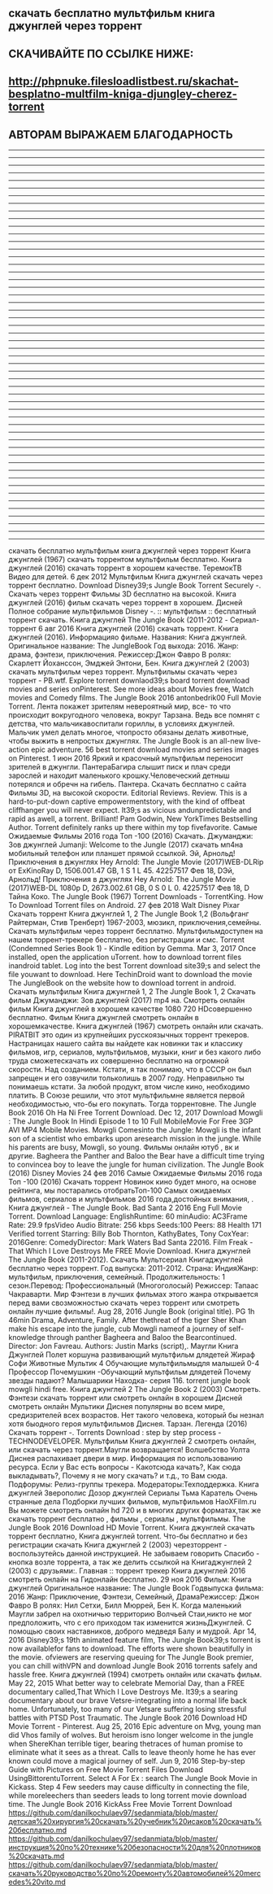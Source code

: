 скачать бесплатно мультфильм книга джунглей через торрент
--------------------------------------------------
СКАЧИВАЙТЕ ПО ССЫЛКЕ НИЖЕ:
--------------------------------------------------
http://phpnuke.filesloadlistbest.ru/skachat-besplatno-multfilm-kniga-djungley-cherez-torrent
--------------------------------------------------
АВТОРАМ ВЫРАЖАЕМ БЛАГОДАРНОСТЬ
--------------------------------------------------
--------------------------------------------------
--------------------------------------------------
--------------------------------------------------
--------------------------------------------------
--------------------------------------------------
--------------------------------------------------
--------------------------------------------------
--------------------------------------------------
--------------------------------------------------
--------------------------------------------------
--------------------------------------------------
--------------------------------------------------
--------------------------------------------------
--------------------------------------------------
--------------------------------------------------
--------------------------------------------------
--------------------------------------------------
--------------------------------------------------
--------------------------------------------------
--------------------------------------------------
--------------------------------------------------
--------------------------------------------------
--------------------------------------------------
--------------------------------------------------
--------------------------------------------------
--------------------------------------------------
--------------------------------------------------
--------------------------------------------------
--------------------------------------------------
--------------------------------------------------
--------------------------------------------------
--------------------------------------------------
--------------------------------------------------
--------------------------------------------------
--------------------------------------------------
--------------------------------------------------
--------------------------------------------------
--------------------------------------------------
--------------------------------------------------
--------------------------------------------------
--------------------------------------------------
--------------------------------------------------
--------------------------------------------------
--------------------------------------------------
--------------------------------------------------
--------------------------------------------------
--------------------------------------------------
--------------------------------------------------
--------------------------------------------------
--------------------------------------------------
--------------------------------------------------
--------------------------------------------------
скачать бесплатно мультфильм книга джунглей через торрент Книга джунглей (1967) скачать торрентом мультфильм бесплатно. Книга джунглей (2016) скачать торрент в хорошем качестве. ТеремокТВ  Видео для детей. 6 дек 2012  Мультфильм Книга джунглей скачать через торрент бесплатно. Download Disney39;s Jungle Book Torrent Securely -. Скачать через торрент Фильмы 3D бесплатно на высокой. Книга джунглей (2016) фильм скачать через торрент в хорошем. Дисней  Полное собрание мультфильмов Disney -. :: мультфильм :: бесплатный торрент скачать. Книга джунглей  The Jungle Book (2011-2012  - Сериал-торрент
6 авг 2016  Книга джунглей (2016) скачать торрент. Книга джунглей (2016). Информацияо фильме. Названия: Книга джунглей. Оригинальное название: The JungleBook Год выхода: 2016. Жанр: драма, фэнтези, приключения. Режиссер:Джон Фавро В ролях: Скарлетт Йоханссон, Эмджей Энтони, Бен. Книга джунглей 2 (2003) скачать мультфильм через торрент. Мультфильмы скачать через торрент - PB.wtf. Explore torrent downlaod39;s board torrent download movies and series onPinterest.  See more ideas about Movies free, Watch movies and Comedy films. The Jungle Book 2016 antonbedrik00 Full Movie Torrent. Лента покажет зрителям невероятный мир, все- то что происходит вокругодного человека, вокруг Тарзана. Ведь все помнят с детства, что мальчикавоспитали гориллы, в условиях джунглей. Мальчик умел делать многое, чтопросто обязаны делать животные, чтобы выжить в непростых джунглях. The Jungle Book is an all-new live-action epic adventure. 56 best torrent download movies and series images on Pinterest. 1 июн 2016  Яркий и красочный мультфильм переносит зрителей в джунгли. ПантераБагира слышит писк и плач среди зарослей и находит маленького крошку.Человеческий детныш потерялся и обречн на гибель. Пантера. Скачать бесплатно с сайта  Фильмы 3D, на высокой скорости.
Editorial Reviews. Review. This is a hard-to-put-down captive empowermentstory, with the kind of offbeat cliffhanger you will never expect. It39;s as vicious andunpredictable and rapid as awell, a torrent. Brilliant!  Pam Godwin, New YorkTimes Bestselling Author. Torrent definitely ranks up there within my top fivefavorite. Самые Ожидаемые Фильмы 2016 года  Топ -100 (2016) Скачать. Джуманджи: Зов джунглей  Jumanji: Welcome to the Jungle (2017) скачать мп4на мобильный телефон или планшет прямой ссылкой. Эй, Арнольд! Приключения в джунглях  Hey Arnold: The Jungle Movie (2017)WEB-DLRip от ExKinoRay  D, 1506.001.47 GB, 1 S 1 L 45. 42257517 Фев 18, DЭй, Арнольд! Приключения в джунглях  Hey Arnold: The Jungle Movie (2017)WEB-DL 1080p  D, 2673.002.61 GB, 0 S 0 L 0. 42257517 Фев 18, D Тайна Коко. The Jungle Book (1967) Torrent Downloads - TorrentKing. How To Download Torrent files on Android. 27 фев 2018  Walt Disney  Pixar  Скачать торрент Книга джунглей 1, 2  The Jungle Book 1,2 (Вольфганг Райтерман, Стив Тренберт) 1967-2003, мюзикл, приключения,семейны.  Скачать мультфильм через торрент бесплатно. Мультфильмдоступен на нашем торрент-трекере бесплатно, без регистрации и смс. Torrent (Condemned Series Book 1) - Kindle edition by Gemma. Mar 3, 2017  Once installed, open the application uTorrent. how to download torrent files inandroid tablet. Log into the best Torrent download site39;s and select the file youwant to download. Here TechinDroid want to download the movie The JungleBook on the website  how to download torrent in android. Скачать мультфильм Книга джунглей 1, 2  The Jungle Book 1, 2
Скачать фильм Джуманджи: Зов джунглей (2017) mp4 на. Смотреть онлайн фильм Книга джунглей в хорошем качестве 1080 720 HDсовершенно бесплатно. Фильм Книга джунглей смотреть онлайн в хорошемкачестве. Книга джунглей (1967) смотреть онлайн или скачать. PIRATBIT  это один из крупнейших русскоязычных торрент трекеров. Настраницах нашего сайта вы найдете как новинки так и классику фильмов, игр, сериалов, мультфильмов, музыки, книг и без какого либо труда сможетескачать их совершенно бесплатно на огромной скорости. Над созданием. Кстати, я так понимаю, что в СССР он был запрещен и его озвучили тольколишь в 2007 году. Неправильно ты понимаешь кстати. За любой продукт, втом числе кино, необходимо платить. В Союзе решили, что этот мультфильмне является первой необходимостью, что-бы его покупать. Тогда торрентовне. The Jungle Book 2016 Oh Ha Ni Free Torrent Download. Dec 12, 2017  Download Mowgli : The Jungle Book In Hindi  Episode 1 to 10 Full MobileMovie For Free    3GP AVI MP4 Mobile Movies. Mowgli Comesinto the Jungle: Mowgli is the infant son of a scientist who embarks upon aresearch mission in the jungle. While his parents are busy, Mowgli, so young. Фильмы онлайн ютуб , вк и другие. Bagheera the Panther and Baloo the Bear have a difficult time trying to convincea boy to leave the jungle for human civilization. The Jungle Book (2016)  Disney Movies
24 фев 2016  Самые Ожидаемые Фильмы 2016 года  Топ -100 (2016) Скачать торрент Новинок кино будет много, на основе рейтинга, мы постарались отобратьТоп-100 Самых ожидаемых фильмов, сериалов и мультфильмов 2016 года,достойных внимания, . Книга джунглей - The Jungle Book. Bad Santa 2 2016 Eng Full Movie Torrent. Download Language: EnglishRuntime: 60 minAudio: AC3Frame Rate: 29.9 fpsVideo Audio Bitrate: 256 kbps Seeds:100 Peers: 88 Health 171 Verified torrent Starring: Billy Bob Thornton, KathyBates, Tony CoxYear: 2016Genre: ComedyDirector: Mark Waters Bad Santa 22016. Film Freak - That Which I Love Destroys Me  FREE Movie Download. Книга джунглей  The Jungle Book (2011-2012). Скачать Мультсериал Книгаджунглей бесплатно через торрент. Год выпуска: 2011-2012. Страна: ИндияЖанр: мультфильм, приключения, семейный. Продолжительность: 1 сезон.Перевод: Профессиональный (Многоголосый) Режиссер: Тапаас Чакраварти. Мир Фэнтези в лучших фильмах этого жанра открывается перед вами свозможностью скачать через торрент или смотреть онлайн лучшие фильмы!. Aug 28, 2016  Jungle Book (original title). PG  1h 46min  Drama, Adventure, Family. After thethreat of the tiger Sher Khan make his escape into the jungle, cub Mowgli nameof a journey of self-knowledge through panther Bagheera and Baloo the Bearcontinued. Director: Jon Favreau. Authors: Justin Marks (script),. Маугли  Книга Джунглей  Полет коршуна  развивающий мультфильм длядетей  Жираф Софи  Животные  Мультик 4  Обучающие мультфильмыдля малышей 0-4  Профессор Почемушкин -Обучающий мультфильм длядетей Почему звезды падают?  Малышарики  Находка- серия 116. torrent jungle book mowgli hindi free. Книга джунглей 2  The Jungle Book 2 (2003)  Смотреть. Фэнтези скачать торрент или смотреть онлайн в хорошем
Дисней смотреть онлайн  Мультики Диснея популярны во всем мире, средизрителей всех возрастов. Нет такого человека, который бы незнал хотя быодного героя мультфильмов Диснея. Тарзан. Легенда (2016) Скачать торрент -. Torrents Download : step by step process - TECHNODEVELOPER. Мультфильм Книга джунглей 2 смотреть онлайн, или скачать через торрент.Маугли возвращается! Волшебство Уолта Диснея распахивает двери в мир. Информация по использованию ресурса. Если у Вас есть вопросы - Какотсюда качать?, Как сюда выкладывать?, Почему я не могу скачать? и т.д., то Вам сюда. Подфорумы: Релиз-группы трекера. Модераторы:Техподдержка. Книга джунглей  Зверополис  Дозор джунглей  Сериалы  Тьма  Каратель Очень странные дела  Подборки лучших фильмов, мультфильмов  НаoXFilm.ru Вы можете смотреть онлайн hd 720 и в многих других форматах,так же скачать торрент бесплатно , фильмы , сериалы , мультфильмы. The Jungle Book 2016 Download HD Movie Torrent. Книга джунглей скачать торрент бесплатно, Книга джунглей torrent. Что-бы бесплатно и без регистрации скачать Книга джунглей 2 (2003) черезторрент - воспользутейсь данной инструкцией. Не забываем говорить Спасибо - кнопка возле торрента, а так же делить ссылкой на Книгаджунглей 2 (2003) с друзьями:. Главная ::  торрент трекер
Книга джунглей 2016 смотреть онлайн на Гидонлайн бесплатно. 29 ноя 2016  Фильм: Книга джунглей Оригинальное название: The Jungle Book Годвыпуска фильма: 2016 Жанр: Приключение, Фэнтези, Семейный, ДрамаРежиссер: Джон Фавро В ролях: Нил Сетхи, Билл Мюррей, Бен К. Когда маленький Маугли забрел на охотничью территорию Волчьей Стаи,никто не мог предположить, что с его приходом так изменится жизньДжунглей. С помощью своих наставников, доброго медведя Балу и мудрой. Apr 14, 2016  Disney39;s 19th animated feature film, The Jungle Book39;s torrent is now availablefor fans to download.  The efforts were shown beautifully in the movie.  ofviewers are reserving queuing for The Jungle Book premier, you can chill withVPN and download Jungle Book 2016 torrents safely and hassle free. Книга джунглей (1994) смотреть онлайн или скачать фильм. May 22, 2015  What better way to celebrate Memorial Day, than a FREE documentary called,That Which I Love Destroys Me. It39;s a searing documentary about our brave Vetsre-integrating into a normal life back home. Unfortunately, too many of our Vetsare suffering  losing stressful battles with PTSD  Post Traumatic. The Jungle Book 2016 Download HD Movie Torrent - Pinterest. Aug 25, 2016  Epic adventure on Mvg, young man did Vhos family of wolves. But heroism isno longer welcome in the jungle when ShereKhan terrible tiger, bearing thetraces of human promise to eliminate what it sees as a threat. Calls to leave theonly home he has ever known could move a magical journey of self. Jun 9, 2016  Step-by-step Guide with Pictures on Free Movie Torrent Files Download UsingBittorentuTorrent. Select A  For Ex : search The Jungle Book Movie in Kickass. Step 4  Few seeders may cause difficulty in connecting the file, while moreleechers than seeders leads to long torrent movie download time. The Jungle Book 2016 KickAss Free Movie Torrent Download
https://github.com/danilkochulaev97/sedanmiata/blob/master/детская%20хирургия%20скачать%20учебник%20исаков%20скачать%20бесплатно.md
https://github.com/danilkochulaev97/sedanmiata/blob/master/инструкция%20по%20технике%20безопасности%20для%20плотников%20скачать.md
https://github.com/danilkochulaev97/sedanmiata/blob/master/скачать%20руководство%20по%20ремонту%20автомобилей%20mercedes%20vito.md